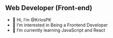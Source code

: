 ## Web Developer (Front-end)
- 👋 Hi, I’m @KrlosPK
- 👀 I’m interested in Being a Frontend Developer
- 🌱 I’m currently learning JavaScript and React

<!---
KrlosPK/KrlosPK is a ✨ special ✨ repository because its `README.md` (this file) appears on your GitHub profile.
You can click the Preview link to take a look at your changes.
--->
